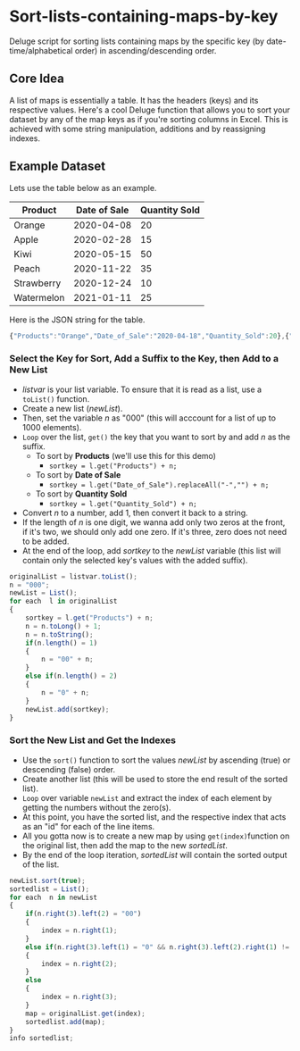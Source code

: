 # Sort-lists-containing-maps-by-key
Deluge script for sorting lists containing maps by the specific key (by date-time/alphabetical order) in ascending/descending order.

## Core Idea
A list of maps is essentially a table. It has the headers (keys) and its respective values. Here's a cool Deluge function that allows you to sort your dataset by any of the map keys as if you're sorting columns in Excel. This is achieved with some string manipulation, additions and by reassigning indexes.

## Example Dataset
Lets use the table below as an example. 

| Product  | Date of Sale | Quantity Sold |
| ------------- | ------------- | ------------- |
| Orange | 2020-04-08  | 20 |
| Apple | 2020-02-28  | 15 |
| Kiwi | 2020-05-15  | 50 |
| Peach | 2020-11-22  | 35 |
| Strawberry | 2020-12-24  | 10 |
| Watermelon | 2021-01-11  | 25 |

Here is the JSON string for the table.
```javascript
{"Products":"Orange","Date_of_Sale":"2020-04-18","Quantity_Sold":20},{"Products":"Apple","Date_of_Sale":"2020-02-28","Quantity_Sold":15},{"Products":"Kiwi","Date_of_Sale":"2020-05-15”,”Quantity_Sold":50},{"Products":"Peach","Date_of_Sale":"2020-11-22","Quantity_Sold":35},{"Products":"Strawberry","Date_of_Sale":"2020-12-24”,”Quantity_Sold":10},{"Products":"Watermelon","Date_of_Sale":"2021-01-11","Quantity_Sold”:25}
```

### Select the Key for Sort, Add a Suffix to the Key, then Add to a New List
* *listvar* is your list variable. To ensure that it is read as a list, use a `toList()` function. 
* Create a new list (*newList*).
* Then, set the variable *n* as "000" (this will acccount for a list of up to 1000 elements).
* `Loop` over the list, `get()` the key that you want to sort by and add *n* as the suffix.
	* To sort by **Products** (we'll use this for this demo)
		* `sortkey = l.get("Products") + n;`
	* To sort by **Date of Sale**
		* `sortkey = l.get("Date_of_Sale").replaceAll("-","") + n;`
	* To sort by **Quantity Sold**
		* `sortkey = l.get("Quantity_Sold") + n;`
* Convert *n* to a number, add 1, then convert it back to a string.
* If the length of *n* is one digit, we wanna add only two zeros at the front, if it's two, we should only add one zero. If it's three, zero does not need to be added.
* At the end of the loop, add *sortkey* to the *newList* variable (this list will contain only the selected key's values with the added suffix).

```javascript
originalList = listvar.toList();
n = "000";
newList = List();
for each  l in originalList
{
	sortkey = l.get("Products") + n;
	n = n.toLong() + 1;
	n = n.toString();
	if(n.length() = 1)
	{
		n = "00" + n;
	}
	else if(n.length() = 2)
	{
		n = "0" + n;
	}
	newList.add(sortkey);
}
```

### Sort the New List and Get the Indexes
* Use the `sort()` function to sort the values *newList* by ascending (true) or descending (false) order. 
* Create another list (this will be used to store the end result of the sorted list).
* `Loop` over variable `newList` and extract the index of each element by getting the numbers without the zero(s).
* At this point, you have the sorted list, and the respective index that acts as an "id" for each of the line items.
* All you gotta now is to create a new map by using `get(index)`function on the original list, then add the map to the new *sortedList*.
* By the end of the loop iteration, *sortedList* will contain the sorted output of the list.

```javascript
newList.sort(true);
sortedlist = List();
for each  n in newList
{
	if(n.right(3).left(2) = "00")
	{
		index = n.right(1);
	}
	else if(n.right(3).left(1) = "0" && n.right(3).left(2).right(1) != "0")
	{
		index = n.right(2);
	}
	else
	{
		index = n.right(3);
	}
	map = originalList.get(index);
	sortedlist.add(map);
}
info sortedlist;
```
